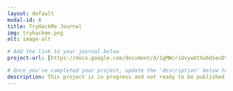 ```yaml
---
layout: default
modal-id: 6
title: TryHackMe Journal
img: tryhackme.png
alt: image-alt

# Add the link to your journal below
project-url: [https://docs.google.com/document/d/1gMWcriUxywXtXu6dsevDYxfFgc9zF2HXQOMdbk7PxqE/edit?tab=t.0](https://docs.google.com/document/d/1gMWcriUxywXtXu6dsevDYxfFgc9zF2HXQOMdbk7PxqE/edit?usp=sharing)

# Once you've completed your project, update the 'description' below to this one: Completed 17 TryHackMe rooms, gaining hands-on skills in Linux and Windows fundamentals, log analysis, network troubleshooting with Wireshark, and incident handling with Splunk.
description: This project is in progress and not ready to be published just yet. Please contact me if you'd like a sneak peek. Otherwise, stay tuned!
---
```

